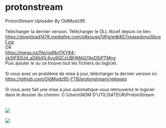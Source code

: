 # protonstream
ProtonStream Uploader By OldModz95
<br>
<br>
Télécharger la dernier version.
Télécharger le DLL libcef depuis ce lien:
https://download1476.mediafire.com/o8sougq7dflg/edk857xkaspdonx/libcef.zip
<br>OR<br>
https://mega.nz/file/osRknTKY#4-zkStF92Ud_aDAbXlL6vu9QCzUBHMAQ74pDSiPTMng
<br>
Puis ajouter le ou ce trouve tout les fichiers du logiciel.
<br>
<br>
Si vous avez un problème de mise à jour, télécharger la dernier version ici:
https://github.com/OldModz95-YTB/protonstream/releases
<br>
<br>
Si vous avez fait une mise à jour automatique vous
retrouverez le logiciel dans le dossier du chemin:
C:\Users\NOM D'UTILISATEUR\ProtonStream
<br>
<br>
<br>
<img src="https://i.imgur.com/jAk3Jmq.png">
<br>
<br>
<img src="https://i.imgur.com/bks6pr9.png">
<br>
<br>
